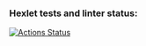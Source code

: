 ### Hexlet tests and linter status:
[![Actions Status](https://github.com/vvnezapnopwnz/backend-project-lvl1/workflows/hexlet-check/badge.svg)](https://github.com/vvnezapnopwnz/backend-project-lvl1/actions)